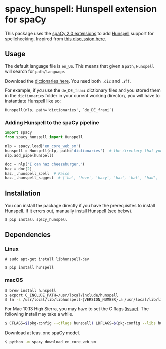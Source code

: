 # spacy_hunspell: Hunspell extension for spaCy

This package uses the [spaCy 2.0 extensions](https://spacy.io/usage/processing-pipelines#extensions)
to add [Hunspell](http://hunspell.github.io) support for spellchecking.
Inspired from [this discussion here](https://github.com/explosion/spaCy/issues/315#issuecomment-346194645).

## Usage

The default language file is `en_US`. This means that given a `path`, `Hunspell` will search
for `path/language`.

Download the [dictionaries here](https://cgit.freedesktop.org/libreoffice/dictionaries/tree/). You need both `.dic` and `.aff`.

For example, if you use the `de_DE_frami` dictionary files and you stored them in the `dictionaries` folder in your current working directory, you will have to instantiate Hunspell like so:

```
Hunspell(nlp, path='dictionaries', `de_DE_frami`)
```

### Adding Hunspell to the spaCy pipeline 

```python
import spacy
from spacy_hunspell import Hunspell

nlp = spacy.load('en_core_web_sm')
hunspell = Hunspell(nlp, path='dictionaries')  # the directory that your dictionaries are located
nlp.add_pipe(hunspell)

doc = nlp('I can haz cheezeburger.')
haz = doc[2]
haz._.hunspell_spell  # False
haz._.hunspell_suggest  # ['ha', 'haze', 'hazy', 'has', 'hat', 'had', 'hag', 'ham', 'hap', 'hay', 'haw', 'ha z']
```

## Installation

You can install the package directly if you have the prerequisites to
install Hunspell. If it errors out, manually install Hunspell (see below).

```
$ pip install spacy_hunspell
```

## Dependencies

### Linux

```
# sudo apt-get install libhunspell-dev

$ pip install hunspell
```

### macOS

```bash
$ brew install hunspell
$ export C_INCLUDE_PATH=/usr/local/include/hunspell
$ ln -s /usr/local/lib/libhunspell-{VERSION_NUMBER}.a /usr/local/lib/libhunspell.a
```

For Mac 10.13 High Sierra, you may have to set the C flags ([issue](https://github.com/blatinier/pyhunspell/issues/33)). The following install may take a while.

```bash
$ CFLAGS=$(pkg-config --cflags hunspell) LDFLAGS=$(pkg-config --libs hunspell) pip install -r requirements.txt
```

Download at least one spaCy model.

```bash
$ python -m spacy download en_core_web_sm
```
